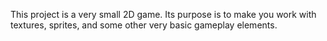 This project is a very small 2D game.
Its purpose is to make you work with textures, sprites,
and some other very basic gameplay elements.